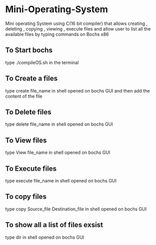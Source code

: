 # Mini-Operating-System
Mini operating System using C(16 bit compiler) that allows creating , deleting , copying , viewing , execute files and 
allow user to list all the available files by typing commands on  Bochs x86 

## To Start bochs
type ./compileOS.sh in the terminal 

## To Create a files
type create file_name in shell opened on bochs GUI and then add the content of the file

## To Delete files
type delete file_name in shell opened on bochs GUI 

## To View files
type View file_name in shell opened on bochs GUI 

## To Execute files
type execute file_name in shell opened on bochs GUI 

## To copy files
type copy Source_file Destination_file in shell opened on bochs GUI 

## To show all a list of files exsist
type dir in shell opened on bochs GUI 


